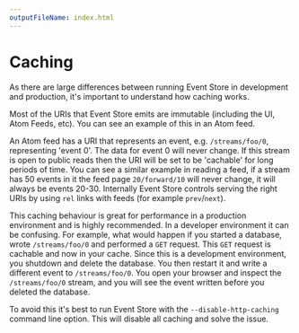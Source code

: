 ```yaml
---
outputFileName: index.html
---
```


# Caching

As there are large differences between running Event Store in development and production, it's important to understand how caching works.

Most of the URIs that Event Store emits are immutable (including the UI, Atom Feeds, etc). You can see an example of this in an Atom feed.

An Atom feed has a URI that represents an event, e.g. `/streams/foo/0`, representing 'event 0'. The data for event 0 will never change. If this stream is open to public reads then the URI will be set to be 'cachable' for long periods of time. You can see a similar example in reading a feed, if a stream has 50 events in it the feed page `20/forward/10` will never change, it will always be events 20-30. Internally Event Store controls serving the right URIs by using `rel` links with feeds (for example `prev`/`next`).

This caching behaviour is great for performance in a production environment and is highly recommended. In a developer environment it can be confusing. For example, what would happen if you started a database, wrote `/streams/foo/0` and performed a `GET` request. This `GET` request is cachable and now in your cache. Since this is a development environment, you shutdown and delete the database. You then restart it and write a different event to `/streams/foo/0`. You open your browser and inspect the `/streams/foo/0` stream, and you will see the event written before you deleted the database.

To avoid this it's best to run Event Store with the `--disable-http-caching` command line option. This will disable all caching and solve the issue.
